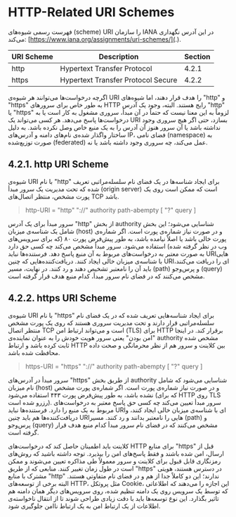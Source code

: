 # HTTP-Related URI Schemes

فهرست رسمی شیوه‌های (scheme) URI را سازمان IANA در این آدرس نگهداری می‌کند: [https://www.iana.org/assignments/uri-schemes/](.).

| URI Scheme | Description                        | Section |
|------------|------------------------------------|---------|
| http       | Hypertext Transfer Protocol        | 4.2.1   |
| https      | Hypertext Transfer Protocol Secure | 4.2.2   |

اگرچه درخواست‌ها می‌توانند هر شیوه‌ی URI را هدف قرار دهند، اما شیوه‌های "http" و "https" به طور خاص برای سرورهای HTTP رایج هستند.
البته، وجود یک آدرس "http" یا "https" لزوماً به این معنا نیست که حتماً در آن مبدأ، سروری مشغول به کار است یا به درخواست‌ها پاسخ می‌دهد.
هر کسی می‌تواند یک URI بسازد، حتی اگر هیچ سروری وجود نداشته باشد یا آن سرور هنوز آن آدرس را به یک منبع خاص وصل نکرده باشد.
به دلیل ساختار واگذار شده‌ی نام‌های دامنه و آدرس‌های IP، فضای نامی (namespace) به صورت توزیع‌شده (federated) عمل می‌کند، چه سروری وجود داشته باشد یا نه.

## 4.2.1. http URI Scheme

شیوه‌ی URI با نام "http" برای ایجاد شناسه‌ها در یک فضای نام سلسله‌مراتبی تعریف شده که تحت مدیریت یک سرور مبدأ (origin server) است که ممکن است روی یک پورت مشخص، منتظر اتصال‌های TCP باشد.

> http-URI = "http" "://" authority path-abempty [ "?" query ]

سرور مبدأ برای یک آدرس "http" از بخش authority شناسایی می‌شود؛ این بخش شامل یک شناسه‌ی میزبان (host) و در صورت نیاز شماره‌ی پورت است.
اگر شماره‌ی پورت خالی باشد یا اصلاً نیامده باشد، به طور پیش‌فرض پورت ۸۰ (که برای سرویس‌های وب در نظر گرفته شده) استفاده می‌شود.
سرور مبدأ مشخص می‌کند چه کسی حق دارد به صورت معتبر به درخواست‌های مربوط به آن منبع پاسخ دهد.
فرستنده‌ها نباید URIهایی با شناسه‌ی میزبان خالی ایجاد کنند.
دریافت‌کننده‌هایی که چنین URIای را دریافت می‌کنند، باید آن را نامعتبر تشخیص دهند و رد کنند.
در نهایت، مسیر (path) و پرس‌وجو (query) مشخص می‌کنند که در فضای نام سرور مبدأ، کدام منبع هدف قرار گرفته است.

## 4.2.2. https URI Scheme

شیوه‌ی URI با نام "https" برای ایجاد شناسه‌هایی تعریف شده که در یک فضای نام سلسله‌مراتبی قرار دارند و تحت مدیریت سروری هستند که روی یک پورت مشخص منتظر اتصال TCP است و می‌تواند ارتباط امن (TLS) برای HTTP برقرار کند.
در اینجا "امن بودن" یعنی سرور هویت خودش را به عنوان نماینده‌ی authority مشخص شده ثابت کرده باشد و ارتباط HTTP بین کلاینت و سرور هم از نظر محرمانگی و صحت داده محافظت شده باشد.

> https-URI = "https" "://" authority path-abempty [ "?" query ]

سرور مبدأ در آدرس‌های "https" از طریق بخش authority شناسایی می‌شود که شامل نام میزبان (host) و در صورت نیاز شماره‌ی پورت است. اگر شماره‌ی پورت مشخص نشده باشد، به طور پیش‌فرض پورت ۴۴۳ استفاده می‌شود (که برای HTTP روی TLS رزرو شده است).
سرور مبدأ تعیین می‌کند چه کسی حق پاسخ معتبر به درخواست‌های مربوط به یک منبع را دارد.
فرستنده‌ها نباید URIای با شناسه‌ی میزبان خالی ایجاد کنند، و دریافت‌کننده‌ها هم باید چنین URIهایی را نامعتبر بدانند و رد کنند.
مسیر (path) و پرس‌وجو (query) مشخص می‌کنند که در فضای نام سرور مبدأ کدام منبع هدف قرار گرفته است.

کلاینت باید اطمینان حاصل کند که درخواست‌های HTTP برای منابع "https" قبل از ارسال، امن شده باشند و فقط پاسخ‌های امن را بپذیرد.
توجه داشته باشید که روش‌های رمزنگاری قابل قبول برای کلاینت و سرور معمولاً طی مذاکره تعیین می‌شوند و ممکن است در طول زمان تغییر کنند.
منابعی که از طریق "https" در دسترس هستند، هویتی مشترک با منابع "http" ندارند؛ این دو کاملاً جدا از هم و در فضای نام متفاوتی هستند.
البته برخی از توسعه‌های HTTP، مثل پروتکل Cookie، این اجازه را می‌دهند که اطلاعاتی که توسط یک سرویس روی یک دامنه تنظیم شده، روی سرویس‌های دیگر همان دامنه هم تاثیر بگذارد.
این نوع توسعه‌ها باید با دقت زیادی طراحی شوند تا از انتقال ناخواسته‌ی اطلاعات از یک ارتباط امن به یک ارتباط ناامن جلوگیری شود.
